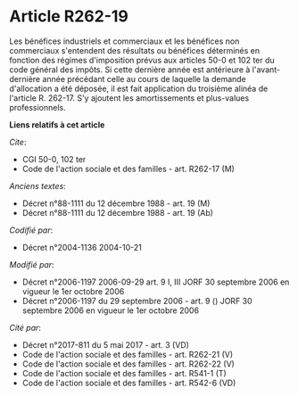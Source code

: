 # Article R262-19

Les bénéfices industriels et commerciaux et les bénéfices non commerciaux s'entendent des résultats ou bénéfices déterminés
en fonction des régimes d'imposition prévus aux articles 50-0 et 102 ter du code général des impôts. Si cette dernière année
est antérieure à l'avant-dernière année précédant celle au cours de laquelle la demande d'allocation a été déposée, il est
fait application du troisième alinéa de l'article R. 262-17. S'y ajoutent les amortissements et plus-values professionnels.

**Liens relatifs à cet article**

_Cite_:

  - CGI 50-0, 102 ter
  - Code de l'action sociale et des familles - art. R262-17 (M)

_Anciens textes_:

  - Décret n°88-1111 du 12 décembre 1988 - art. 19 (M)
  - Décret n°88-1111 du 12 décembre 1988 - art. 19 (Ab)

_Codifié par_:

  - Décret n°2004-1136 2004-10-21

_Modifié par_:

  - Décret n°2006-1197 2006-09-29 art. 9 I, III JORF 30 septembre 2006 en vigueur le 1er octobre 2006
  - Décret n°2006-1197 du 29 septembre 2006 - art. 9 () JORF 30 septembre 2006 en vigueur le 1er octobre 2006

_Cité par_:

  - Décret n°2017-811 du 5 mai 2017 - art. 3 (VD)
  - Code de l'action sociale et des familles - art. R262-21 (V)
  - Code de l'action sociale et des familles - art. R262-22 (V)
  - Code de l'action sociale et des familles - art. R541-1 (T)
  - Code de l'action sociale et des familles - art. R542-6 (VD)
